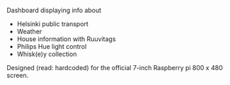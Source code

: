 Dashboard displaying info about
* Helsinki public transport
* Weather
* House information with Ruuvitags
* Philips Hue light control
* Whisk(e)y collection

Designed (read: hardcoded) for the official 7-inch Raspberry pi 800 x 480 screen.
